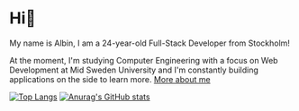 # Hi👋

My name is Albin, I am a 24-year-old Full-Stack Developer from Stockholm!

At the moment, I'm studying Computer Engineering with a focus on Web Development at Mid Sweden University and I'm constantly building applications on the side to learn more.
[More about me](https://www.albinronnkvist.me/en-US)


[![Top Langs](https://github-readme-stats.vercel.app/api/top-langs/?username=albinronnkvist&theme=dark&hide=html,css&layout=compact)](https://github.com/anuraghazra/github-readme-stats)
[![Anurag's GitHub stats](https://github-readme-stats.vercel.app/api?username=albinronnkvist&theme=dark)](https://github.com/anuraghazra/github-readme-stats)
